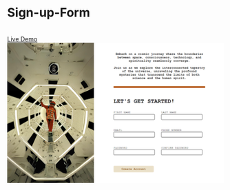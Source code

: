 # Sign-up-Form
<br>[Live Demo](https://paritoshparashar.github.io/Sign-up-Form)
<br>![Preview](images/preview.png)
